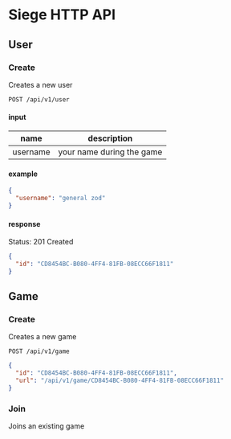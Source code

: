 # Siege HTTP API

## User

### Create

Creates a new user

```
POST /api/v1/user
```

#### input

name | description
---|---
username | your name during the game


#### example

```json
{
  "username": "general zod"
}
```

#### response

Status: 201 Created

```json
{
  "id": "CD8454BC-B080-4FF4-81FB-08ECC66F1811"
}
```

## Game

### Create

Creates a new game

```
POST /api/v1/game
```

```json
{
  "id": "CD8454BC-B080-4FF4-81FB-08ECC66F1811",
  "url": "/api/v1/game/CD8454BC-B080-4FF4-81FB-08ECC66F1811"
}
```

### Join

Joins an existing game
